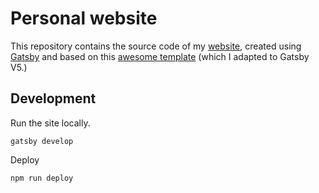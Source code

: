 # Personal website

This repository contains the source code of my [website](http://jramirez.me/), created using [Gatsby](https://www.gatsbyjs.org/) and based on this [awesome template](https://github.com/surudhb/gatsby-personal-site-template) (which I adapted to Gatsby V5.)


## Development

Run the site locally.
```
gatsby develop
```

Deploy

```
npm run deploy
```